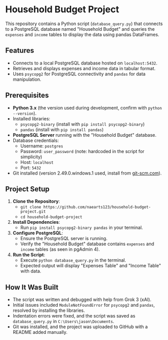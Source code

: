 # Household Budget Project

This repository contains a Python script (`database_query.py`) that connects to a PostgreSQL database named "Household Budget" and queries the `expenses` and `income` tables to display the data using pandas DataFrames. 
## Features
- Connects to a local PostgreSQL database hosted on `localhost:5432`.
- Retrieves and displays expenses and income data in tabular format.
- Uses `psycopg2` for PostgreSQL connectivity and `pandas` for data manipulation.

## Prerequisites
- **Python 3.x** (the version used during development, confirm with `python --version`).
- Installed libraries:
  - `psycopg2-binary` (install with `pip install psycopg2-binary`)
  - `pandas` (install with `pip install pandas`)
- **PostgreSQL Server** running with the "Household Budget" database.
- Database credentials:
  - Username: `postgres`
  - Password: `user_password` (note: hardcoded in the script for simplicity)
  - Host: `localhost`
  - Port: `5432`
- Git installed (version 2.49.0.windows.1 used, install from [git-scm.com](https://git-scm.com)).

## Project Setup
1. **Clone the Repository**:
   - `git clone https://github.com/naearts123/household-budget-project.git`
   - `cd household-budget-project`
2. **Install Dependencies**:
   - Run `pip install psycopg2-binary pandas` in your terminal.
3. **Configure PostgreSQL**:
   - Ensure the PostgreSQL server is running.
   - Verify the "Household Budget" database contains `expenses` and `income` tables (as seen in pgAdmin 4).
4. **Run the Script**:
   - Execute `python database_query.py` in the terminal.
   - Expected output will display "Expenses Table" and "Income Table" with data.

## How It Was Built
- The script was written and debugged with help from Grok 3 (xAI).
- Initial issues included `ModuleNotFoundError` for `psycopg2` and `pandas`, resolved by installing the libraries.
- Indentation errors were fixed, and the script was saved as `database_query.py` in `C:\Users\jason\Documents`.
- Git was installed, and the project was uploaded to GitHub with a README added manually.


